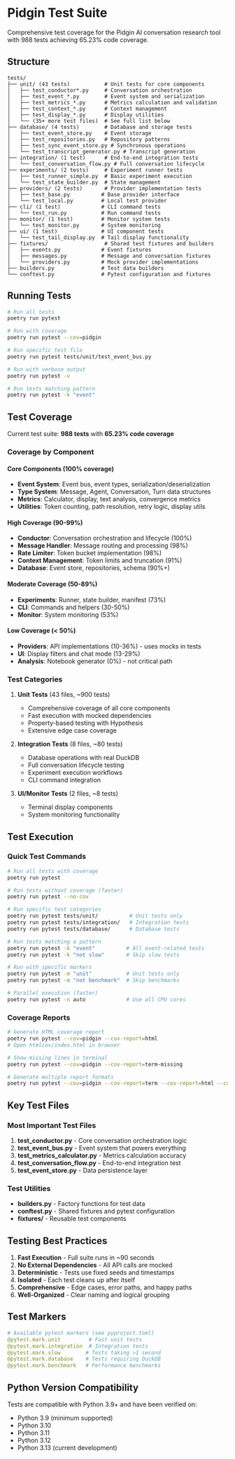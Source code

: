 # Pidgin Test Suite

Comprehensive test coverage for the Pidgin AI conversation research tool with 988 tests achieving 65.23% code coverage.

## Structure

```
tests/
├── unit/ (43 tests)           # Unit tests for core components
│   ├── test_conductor*.py     # Conversation orchestration
│   ├── test_event_*.py        # Event system and serialization
│   ├── test_metrics_*.py      # Metrics calculation and validation
│   ├── test_context_*.py      # Context management
│   ├── test_display_*.py      # Display utilities
│   └── (35+ more test files)  # See full list below
├── database/ (4 tests)        # Database and storage tests
│   ├── test_event_store.py    # Event storage
│   ├── test_repositories.py   # Repository patterns
│   ├── test_sync_event_store.py # Synchronous operations
│   └── test_transcript_generator.py # Transcript generation
├── integration/ (1 test)      # End-to-end integration tests
│   └── test_conversation_flow.py # Full conversation lifecycle
├── experiments/ (2 tests)     # Experiment runner tests
│   ├── test_runner_simple.py  # Basic experiment execution
│   └── test_state_builder.py  # State management
├── providers/ (2 tests)       # Provider implementation tests
│   ├── test_base.py          # Base provider interface
│   └── test_local.py         # Local test provider
├── cli/ (1 test)             # CLI command tests
│   └── test_run.py           # Run command tests
├── monitor/ (1 test)         # Monitor system tests
│   └── test_monitor.py       # System monitoring
├── ui/ (1 test)              # UI component tests
│   └── test_tail_display.py  # Tail display functionality
├── fixtures/                  # Shared test fixtures and builders
│   ├── events.py             # Event fixtures
│   ├── messages.py           # Message and conversation fixtures
│   └── providers.py          # Mock provider implementations
├── builders.py               # Test data builders
└── conftest.py               # Pytest configuration and fixtures
```

## Running Tests

```bash
# Run all tests
poetry run pytest

# Run with coverage
poetry run pytest --cov=pidgin

# Run specific test file
poetry run pytest tests/unit/test_event_bus.py

# Run with verbose output
poetry run pytest -v

# Run tests matching pattern
poetry run pytest -k "event"
```

## Test Coverage

Current test suite: **988 tests** with **65.23% code coverage**

### Coverage by Component

#### Core Components (100% coverage)
- **Event System**: Event bus, event types, serialization/deserialization
- **Type System**: Message, Agent, Conversation, Turn data structures
- **Metrics**: Calculator, display, text analysis, convergence metrics
- **Utilities**: Token counting, path resolution, retry logic, display utils

#### High Coverage (90-99%)
- **Conductor**: Conversation orchestration and lifecycle (100%)
- **Message Handler**: Message routing and processing (98%)
- **Rate Limiter**: Token bucket implementation (98%)
- **Context Management**: Token limits and truncation (91%)
- **Database**: Event store, repositories, schema (90%+)

#### Moderate Coverage (50-89%)
- **Experiments**: Runner, state builder, manifest (73%)
- **CLI**: Commands and helpers (30-50%)
- **Monitor**: System monitoring (53%)

#### Low Coverage (< 50%)
- **Providers**: API implementations (10-36%) - uses mocks in tests
- **UI**: Display filters and chat mode (13-29%)
- **Analysis**: Notebook generator (0%) - not critical path

### Test Categories

1. **Unit Tests** (43 files, ~900 tests)
   - Comprehensive coverage of all core components
   - Fast execution with mocked dependencies
   - Property-based testing with Hypothesis
   - Extensive edge case coverage

2. **Integration Tests** (8 files, ~80 tests)
   - Database operations with real DuckDB
   - Full conversation lifecycle testing
   - Experiment execution workflows
   - CLI command integration

3. **UI/Monitor Tests** (2 files, ~8 tests)
   - Terminal display components
   - System monitoring functionality

## Test Execution

### Quick Test Commands

```bash
# Run all tests with coverage
poetry run pytest

# Run tests without coverage (faster)
poetry run pytest --no-cov

# Run specific test categories
poetry run pytest tests/unit/          # Unit tests only
poetry run pytest tests/integration/   # Integration tests
poetry run pytest tests/database/      # Database tests

# Run tests matching a pattern
poetry run pytest -k "event"          # All event-related tests
poetry run pytest -k "not slow"       # Skip slow tests

# Run with specific markers
poetry run pytest -m "unit"           # Unit tests only
poetry run pytest -m "not benchmark"  # Skip benchmarks

# Parallel execution (faster)
poetry run pytest -n auto             # Use all CPU cores
```

### Coverage Reports

```bash
# Generate HTML coverage report
poetry run pytest --cov=pidgin --cov-report=html
# Open htmlcov/index.html in browser

# Show missing lines in terminal
poetry run pytest --cov=pidgin --cov-report=term-missing

# Generate multiple report formats
poetry run pytest --cov=pidgin --cov-report=term --cov-report=html --cov-report=xml
```

## Key Test Files

### Most Important Test Files
1. **test_conductor.py** - Core conversation orchestration logic
2. **test_event_bus.py** - Event system that powers everything
3. **test_metrics_calculator.py** - Metrics calculation accuracy
4. **test_conversation_flow.py** - End-to-end integration test
5. **test_event_store.py** - Data persistence layer

### Test Utilities
- **builders.py** - Factory functions for test data
- **conftest.py** - Shared fixtures and pytest configuration
- **fixtures/** - Reusable test components

## Testing Best Practices

1. **Fast Execution** - Full suite runs in ~90 seconds
2. **No External Dependencies** - All API calls are mocked
3. **Deterministic** - Tests use fixed seeds and timestamps
4. **Isolated** - Each test cleans up after itself
5. **Comprehensive** - Edge cases, error paths, and happy paths
6. **Well-Organized** - Clear naming and logical grouping

## Test Markers

```python
# Available pytest markers (see pyproject.toml)
@pytest.mark.unit         # Fast unit tests
@pytest.mark.integration  # Integration tests
@pytest.mark.slow        # Tests taking >1 second
@pytest.mark.database    # Tests requiring DuckDB
@pytest.mark.benchmark   # Performance benchmarks
```

## Python Version Compatibility

Tests are compatible with Python 3.9+ and have been verified on:
- Python 3.9 (minimum supported)
- Python 3.10
- Python 3.11
- Python 3.12
- Python 3.13 (current development)